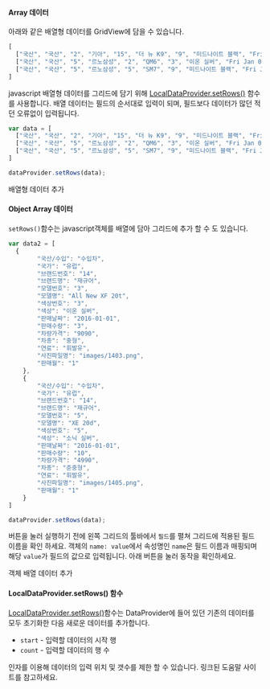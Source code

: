 
#### Array 데이터    

아래와 같은 배열형 데이터를 GridView에 담을 수 있습니다.

```js
[
  ["국산", "국산", "2", "기아", "15", "더 뉴 K9", "9", "미드나이트 블랙", "Fri Jan 01 2016 00:00:00 GMT+0900 (KST)", "16", "8620", "대형", "휘발유", "images/215.png", "images/215.png"],
  ["국산", "국산", "5", "르노삼성", "2", "QM6", "3", "이온 실버", "Fri Jan 01 2016 00:00:00 GMT+0900 (KST)", "71", "3470", "중형SUV", "휘발유", "images/502.png", "images/502.png"],
  ["국산", "국산", "5", "르노삼성", "5", "SM7", "9", "미드나이트 블랙", "Fri Jan 01 2016 00:00:00 GMT+0900 (KST)", "26", "3820", "준대형", "휘발유", "images/505.png", "images/505.png"]
]
```   

javascript 배열형 데이터를 그리드에 담기 위해 [LocalDataProvider.setRows()](http://help.realgrid.com/api/LocalDataProvider/setRows/) 함수를 사용합니다.
배열 데이터는 필드의 순서대로 입력이 되며, 필드보다 데이터가 많던 적던 오류없이 입력됩니다.

```js
var data = [
  ["국산", "국산", "2", "기아", "15", "더 뉴 K9", "9", "미드나이트 블랙", "Fri Jan 01 2016 00:00:00 GMT+0900 (KST)", "16", "8620", "대형", "휘발유", "images/215.png", "images/215.png"],
  ["국산", "국산", "5", "르노삼성", "2", "QM6", "3", "이온 실버", "Fri Jan 01 2016 00:00:00 GMT+0900 (KST)", "71", "3470", "중형SUV", "휘발유", "images/502.png", "images/502.png"],
  ["국산", "국산", "5", "르노삼성", "5", "SM7", "9", "미드나이트 블랙", "Fri Jan 01 2016 00:00:00 GMT+0900 (KST)", "26", "3820", "준대형", "휘발유", "images/505.png", "images/505.png"]
]

dataProvider.setRows(data);
```

<a class="btn primary small round lowercase" id="setRows">배열형 데이터 추가</a>

#### Object Array 데이터    

`setRows()`함수는 javascript객체를 배열에 담아 그리드에 추가 할 수 도 있습니다. 

```js
var data2 = [
  {
        "국산/수입": "수입차",
        "국가": "유럽",
        "브랜드번호": "14",
        "브랜드명": "재규어",
        "모델번호": "3",
        "모델명": "All New XF 20t",
        "색상번호": "3",
        "색상": "이온 실버",
        "판매날짜": "2016-01-01",
        "판매수량": "3",
        "차량가격": "9090",
        "차종": "중형",
        "연료": "휘발유",
        "사진파일명": "images/1403.png",
        "판매월": "1"
    },
    {
        "국산/수입": "수입차",
        "국가": "유럽",
        "브랜드번호": "14",
        "브랜드명": "재규어",
        "모델번호": "5",
        "모델명": "XE 20d",
        "색상번호": "5",
        "색상": "소닉 실버",
        "판매날짜": "2016-01-01",
        "판매수량": "10",
        "차량가격": "4990",
        "차종": "준중형",
        "연료": "휘발유",
        "사진파일명": "images/1405.png",
        "판매월": "1"
    }
]

dataProvider.setRows(data);

```

버튼을 눌러 실행하기 전에 왼쪽 그리드의 툴바에서 `필드`를 펼쳐 그리드에 적용된 필드 이름을 확인 하세요.
객체의 `name: value`에서 속성명인 `name`은 필드 이름과 매핑되며 해당 `value`가 필드의 값으로 입력됩니다. 아래 버튼을 눌러 동작을 확인하세요.

<a class="btn primary small round lowercase" id="setRows2">객체 배열 데이터 추가</a>

#### LocalDataProvider.setRows() 함수

[LocalDataProvider.setRows()](http://help.realgrid.com/api/LocalDataProvider/setRows/)함수는 DataProvider에 들어 있던 기존의 데이터를 모두 초기화한 다음 새로운 데이터를 추가합니다.
 
- `start` - 입력할 데이터의 시작 행
- `count` - 입력할 데이터의 행 수

인자를 이용해 데이터의 입력 위치 및 갯수를 제한 할 수 있습니다. 링크된 도움말 사이트를 참고하세요.

<script>
$('#setRows').click(function() {
  var data = [
    ["국산", "국산", "2", "기아", "15", "더 뉴 K9", "9", "미드나이트 블랙", "Fri Jan 01 2016 00:00:00 GMT+0900 (KST)", "16", "8620", "대형", "휘발유", "images/215.png", "images/215.png"],
    ["국산", "국산", "5", "르노삼성", "2", "QM6", "3", "이온 실버", "Fri Jan 01 2016 00:00:00 GMT+0900 (KST)", "71", "3470", "중형SUV", "휘발유", "images/502.png", "images/502.png"],
    ["국산", "국산", "5", "르노삼성", "5", "SM7", "9", "미드나이트 블랙", "Fri Jan 01 2016 00:00:00 GMT+0900 (KST)", "26", "3820", "준대형", "휘발유", "images/505.png", "images/505.png"]
  ];

  dataProvider.setRows(data);
});

$('#setRows2').click(function() {
  var data2 = [
    {
          "국산/수입": "수입차",
          "국가": "유럽",
          "브랜드번호": "14",
          "브랜드명": "재규어",
          "모델번호": "3",
          "모델명": "All New XF 20t",
          "색상번호": "3",
          "색상": "이온 실버",
          "판매날짜": "2016-01-01",
          "판매수량": "3",
          "차량가격": "9090",
          "차종": "중형",
          "연료": "휘발유",
          "사진파일명": "images/1403.png",
          "판매월": "1"
      },
      {
          "국산/수입": "수입차",
          "국가": "유럽",
          "브랜드번호": "14",
          "브랜드명": "재규어",
          "모델번호": "5",
          "모델명": "XE 20d",
          "색상번호": "5",
          "색상": "소닉 실버",
          "판매날짜": "2016-01-01",
          "판매수량": "10",
          "차량가격": "4990",
          "차종": "준중형",
          "연료": "휘발유",
          "사진파일명": "images/1405.png",
          "판매월": "1"
      }
  ]

  dataProvider.setRows(data2);
});

</script>